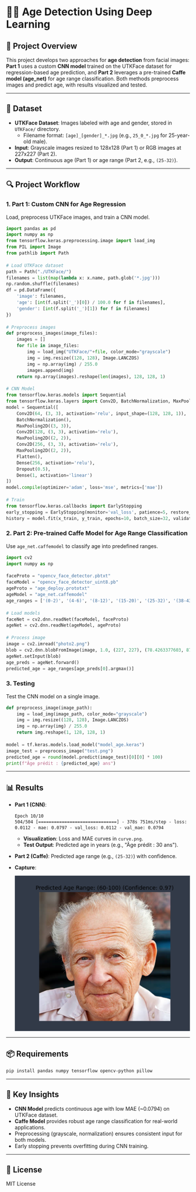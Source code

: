 # 👶👴 Age Detection Using Deep Learning

## 📌 Project Overview
This project develops two approaches for **age detection** from facial images: **Part 1** uses a custom **CNN model** trained on the UTKFace dataset for regression-based age prediction, and **Part 2** leverages a pre-trained **Caffe model (age_net)** for age range classification. Both methods preprocess images and predict age, with results visualized and tested.

---

## 📂 Dataset
- **UTKFace Dataset**: Images labeled with age and gender, stored in `UTKFace/` directory.
  - Filename format: `[age]_[gender]_*.jpg` (e.g., `25_0_*.jpg` for 25-year-old male).
- **Input**: Grayscale images resized to 128x128 (Part 1) or RGB images at 227x227 (Part 2).
- **Output**: Continuous age (Part 1) or age range (Part 2, e.g., `(25-32)`).

---

## 🔍 Project Workflow

### **1. Part 1: Custom CNN for Age Regression**
Load, preprocess UTKFace images, and train a CNN model.

```python
import pandas as pd
import numpy as np
from tensorflow.keras.preprocessing.image import load_img
from PIL import Image
from pathlib import Path

# Load UTKFace dataset
path = Path("./UTKFace/")
filenames = list(map(lambda x: x.name, path.glob('*.jpg')))
np.random.shuffle(filenames)
df = pd.DataFrame({
    'image': filenames,
    'age': [int(f.split('_')[0]) / 100.0 for f in filenames],
    'gender': [int(f.split('_')[1]) for f in filenames]
})

# Preprocess images
def preprocess_images(image_files):
    images = []
    for file in image_files:
        img = load_img("UTKFace/"+file, color_mode="grayscale")
        img = img.resize((128, 128), Image.LANCZOS)
        img = np.array(img) / 255.0
        images.append(img)
    return np.array(images).reshape(len(images), 128, 128, 1)

# CNN Model
from tensorflow.keras.models import Sequential
from tensorflow.keras.layers import Conv2D, BatchNormalization, MaxPooling2D, Flatten, Dense, Dropout
model = Sequential([
    Conv2D(64, (3, 3), activation='relu', input_shape=(128, 128, 1)),
    BatchNormalization(),
    MaxPooling2D((3, 3)),
    Conv2D(128, (3, 3), activation='relu'),
    MaxPooling2D((2, 2)),
    Conv2D(256, (3, 3), activation='relu'),
    MaxPooling2D((2, 2)),
    Flatten(),
    Dense(256, activation='relu'),
    Dropout(0.5),
    Dense(1, activation='linear')
])
model.compile(optimizer='adam', loss='mse', metrics=['mae'])

# Train
from tensorflow.keras.callbacks import EarlyStopping
early_stopping = EarlyStopping(monitor='val_loss', patience=5, restore_best_weights=True)
history = model.fit(x_train, y_train, epochs=10, batch_size=32, validation_data=(x_val, y_val), callbacks=[early_stopping])
```

### **2. Part 2: Pre-trained Caffe Model for Age Range Classification**
Use `age_net.caffemodel` to classify age into predefined ranges.

```python
import cv2
import numpy as np

faceProto = "opencv_face_detector.pbtxt"
faceModel = "opencv_face_detector_uint8.pb"
ageProto = "age_deploy.prototxt"
ageModel = "age_net.caffemodel"
age_ranges = ['(0-2)', '(4-6)', '(8-12)', '(15-20)', '(25-32)', '(38-43)', '(48-53)', '(60-100)']

# Load models
faceNet = cv2.dnn.readNet(faceModel, faceProto)
ageNet = cv2.dnn.readNet(ageModel, ageProto)

# Process image
image = cv2.imread("photo2.png")
blob = cv2.dnn.blobFromImage(image, 1.0, (227, 227), (78.4263377603, 87.7689143744, 114.895847746), swapRB=False)
ageNet.setInput(blob)
age_preds = ageNet.forward()
predicted_age = age_ranges[age_preds[0].argmax()]
```

### **3. Testing**
Test the CNN model on a single image.

```python
def preprocess_image(image_path):
    img = load_img(image_path, color_mode="grayscale")
    img = img.resize((128, 128), Image.LANCZOS)
    img = np.array(img) / 255.0
    return img.reshape(1, 128, 128, 1)

model = tf.keras.models.load_model("model_age.keras")
image_test = preprocess_image("test.png")
predicted_age = round(model.predict(image_test)[0][0] * 100)
print(f"Âge prédit : {predicted_age} ans")
```

---

## 📊 Results
- **Part 1 (CNN)**:
  ```
  Epoch 10/10
  504/504 [==============================] - 378s 751ms/step - loss: 0.0112 - mae: 0.0797 - val_loss: 0.0112 - val_mae: 0.0794
  ```
  - **Visualization**: Loss and MAE curves in `curve.png`.
  - **Test Output**: Predicted age in years (e.g., "Âge prédit : 30 ans").
- **Part 2 (Caffe)**: Predicted age range (e.g., `(25-32)`) with confidence.
- **Capture**:

  ![Result](result.png)

---

## 📦 Requirements
```bash
pip install pandas numpy tensorflow opencv-python pillow
```

---


## 📌 Key Insights
- **CNN Model** predicts continuous age with low MAE (~0.0794) on UTKFace dataset.
- **Caffe Model** provides robust age range classification for real-world applications.
- Preprocessing (grayscale, normalization) ensures consistent input for both models.
- Early stopping prevents overfitting during CNN training.

---

## 📜 License
MIT License
